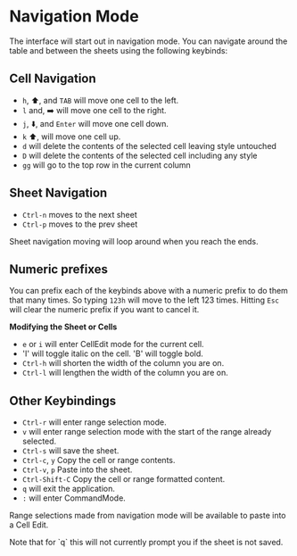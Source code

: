 # Navigation Mode

The interface will start out in navigation mode. You can navigate around the
table and between the sheets using the following keybinds:

## Cell Navigation

* `h`, ⬆️, and `TAB` will move one cell to the left.
* `l` and, ➡️ will move one cell to the right.
* `j`, ⬇️, and `Enter` will move one cell down.
* `k` ⬆️, will move one cell up.
* `d` will delete the contents of the selected cell leaving style untouched
* `D` will delete the contents of the selected cell including any style
* `gg` will go to the top row in the current column

## Sheet Navigation

* `Ctrl-n` moves to the next sheet
* `Ctrl-p` moves to the prev sheet

Sheet navigation moving will loop around when you reach the ends.

## Numeric prefixes

You can prefix each of the keybinds above with a numeric prefix to do them that
many times. So typing `123h` will move to the left 123 times. Hitting `Esc`
will clear the numeric prefix if you want to cancel it.

**Modifying the Sheet or Cells**

* `e` or `i` will enter CellEdit mode for the current cell.
* 'I' will toggle italic on the cell. 'B' will toggle bold.
* `Ctrl-h` will shorten the width of the column you are on.
* `Ctrl-l` will lengthen the width of the column you are on.

## Other Keybindings

* `Ctrl-r` will enter range selection mode.
* `v` will enter range selection mode with the start of the range already selected.
* `Ctrl-s` will save the sheet.
* `Ctrl-c`, `y` Copy the cell or range contents.
* `Ctrl-v`, `p` Paste into the sheet.
* `Ctrl-Shift-C` Copy the cell or range formatted content.
* `q` will exit the application.
* `:` will enter CommandMode.

Range selections made from navigation mode will be available to paste into a Cell Edit.

<aside>Note that for `q` this will not currently prompt you if the sheet is not
saved.</aside>

